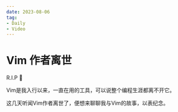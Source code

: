 ```yaml
---
date: 2023-08-06
tag:
- Daily
- Video
---
```


# Vim 作者离世

R.I.P 🙏

Vim是我入行以来，一直在用的工具，可以说整个编程生涯都离不开它。

这几天听闻Vim作者离世了，便想来聊聊我与Vim的故事，以表纪念。

<BiliBili bvid="BV1fu4y1q7qS" />
